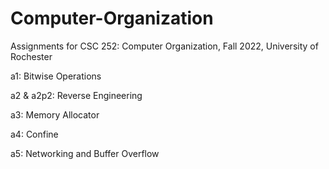 # Computer-Organization
Assignments for CSC 252: Computer Organization, Fall 2022, University of Rochester

a1: Bitwise Operations

a2 & a2p2: Reverse Engineering

a3: Memory Allocator

a4: Confine

a5: Networking and Buffer Overflow
